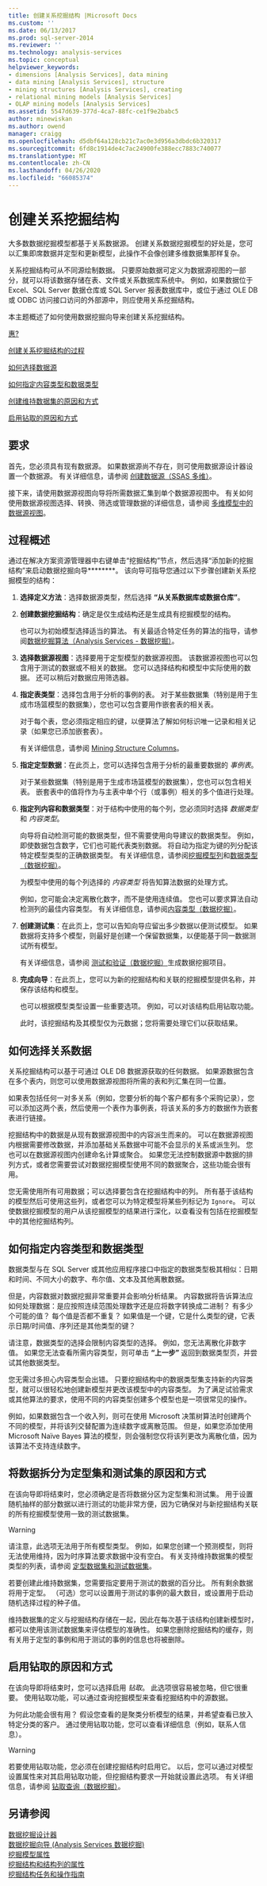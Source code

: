 ```yaml
---
title: 创建关系挖掘结构 |Microsoft Docs
ms.custom: ''
ms.date: 06/13/2017
ms.prod: sql-server-2014
ms.reviewer: ''
ms.technology: analysis-services
ms.topic: conceptual
helpviewer_keywords:
- dimensions [Analysis Services], data mining
- data mining [Analysis Services], structure
- mining structures [Analysis Services], creating
- relational mining models [Analysis Services]
- OLAP mining models [Analysis Services]
ms.assetid: 5547d639-377d-4ca7-88fc-ce1f9e2babc5
author: minewiskan
ms.author: owend
manager: craigg
ms.openlocfilehash: d5dbf64a128cb21c7ac0e3d956a3dbdc6b320317
ms.sourcegitcommit: 6fd8c1914de4c7ac24900fe388ecc7883c740077
ms.translationtype: MT
ms.contentlocale: zh-CN
ms.lasthandoff: 04/26/2020
ms.locfileid: "66085374"
---
```

# <a name="create-a-relational-mining-structure"></a>创建关系挖掘结构
  大多数数据挖掘模型都基于关系数据源。 创建关系数据挖掘模型的好处是，您可以汇集即席数据并定型和更新模型，此操作不会像创建多维数据集那样复杂。  
  
 关系挖掘结构可从不同源绘制数据。 只要原始数据可定义为数据源视图的一部分，就可以将该数据存储在表、文件或关系数据库系统中。 例如，如果数据位于 Excel、SQL Server 数据仓库或 SQL Server 报表数据库中，或位于通过 OLE DB 或 ODBC 访问接口访问的外部源中，则应使用关系挖掘结构。  
  
 本主题概述了如何使用数据挖掘向导来创建关系挖掘结构。  
  
 [惠?](#BKMK_Relational_Structure)  
  
 [创建关系挖掘结构的过程](#BKMK_Relational_Structure)  
  
 [如何选择数据源](#BKMK_ChooseRelData)  
  
 [如何指定内容类型和数据类型](#bkmk_ContentDataType)  
  
 [创建维持数据集的原因和方式](#bkmk_Holdout)  
  
 [启用钻取的原因和方式](#BKMK_DrillThru)  
  
## <a name="requirements"></a>要求  
 首先，您必须具有现有数据源。 如果数据源尚不存在，则可使用数据源设计器设置一个数据源。 有关详细信息，请参阅 [创建数据源（SSAS 多维）](../multidimensional-models/create-a-data-source-ssas-multidimensional.md)。  
  
 接下来，请使用数据源视图向导将所需数据汇集到单个数据源视图中。 有关如何使用数据源视图选择、转换、筛选或管理数据的详细信息，请参阅 [多维模型中的数据源视图](../multidimensional-models/data-source-views-in-multidimensional-models.md)。  
  
##  <a name="overview-of-process"></a><a name="BKMK_Relational_Structure"></a> 过程概述  
 通过在解决方案资源管理器中右键单击“挖掘结构”节点，然后选择“添加新的挖掘结构”来启动数据挖掘向导********。 该向导可指导您通过以下步骤创建新关系挖掘模型的结构：  
  
1.  **选择定义方法**：选择数据源类型，然后选择 **“从关系数据库或数据仓库”**。  
  
2.  **创建数据挖掘结构**：确定是仅生成结构还是生成具有挖掘模型的结构。  
  
     也可以为初始模型选择适当的算法。 有关最适合特定任务的算法的指导，请参阅[数据挖掘算法（Analysis Services - 数据挖掘）](data-mining-algorithms-analysis-services-data-mining.md)。  
  
3.  **选择数据源视图**：选择要用于定型模型的数据源视图。 该数据源视图也可以包含用于测试的数据或不相关的数据。 您可以选择结构和模型中实际使用的数据。 还可以稍后对数据应用筛选器。  
  
4.  **指定表类型**：选择包含用于分析的事例的表。 对于某些数据集（特别是用于生成市场篮模型的数据集），您也可以包含要用作嵌套表的相关表。  
  
     对于每个表，您必须指定相应的键，以便算法了解如何标识唯一记录和相关记录（如果您已添加嵌套表）。  
  
     有关详细信息，请参阅 [Mining Structure Columns](mining-structure-columns.md)。  
  
5.  **指定定型数据**：在此页上，您可以选择包含用于分析的最重要数据的 *事例表*。  
  
     对于某些数据集（特别是用于生成市场篮模型的数据集），您也可以包含相关表。 嵌套表中的值将作为与主表中单个行（或事例）相关的多个值进行处理。  
  
6.  **指定列内容和数据类型**：对于结构中使用的每个列，您必须同时选择 *数据类型* 和 *内容类型*。  
  
     向导将自动检测可能的数据类型，但不需要使用向导建议的数据类型。 例如，即使数据包含数字，它们也可能代表类别数据。 将自动为指定为键的列分配该特定模型类型的正确数据类型。 有关详细信息，请参阅[挖掘模型列](mining-model-columns.md)和[数据类型（数据挖掘）](data-types-data-mining.md)。  
  
     为模型中使用的每个列选择的 *内容类型* 将告知算法数据的处理方式。  
  
     例如，您可能会决定离散化数字，而不是使用连续值。 您也可以要求算法自动检测列的最佳内容类型。 有关详细信息，请参阅[内容类型（数据挖掘）](content-types-data-mining.md)。  
  
7.  **创建测试集**：在此页上，您可以告知向导应留出多少数据以便测试模型。 如果数据将支持多个模型，则最好是创建一个保留数据集，以便能基于同一数据测试所有模型。  
  
     有关详细信息，请参阅 [测试和验证（数据挖掘）](testing-and-validation-data-mining.md)生成数据挖掘项目。  
  
8.  **完成向导**：在此页上，您可以为新的挖掘结构和关联的挖掘模型提供名称，并保存该结构和模型。  
  
     也可以根据模型类型设置一些重要选项。 例如，可以对该结构启用钻取功能。  
  
     此时，该挖掘结构及其模型仅为元数据；您将需要处理它们以获取结果。  
  
##  <a name="how-to-choose-relational-data"></a><a name="BKMK_ChooseRelData"></a>如何选择关系数据  
 关系挖掘结构可以基于可通过 OLE DB 数据源获取的任何数据。 如果源数据包含在多个表内，则您可以使用数据源视图将所需的表和列汇集在同一位置。  
  
 如果表包括任何一对多关系（例如，您要分析的每个客户都有多个采购记录），您可以添加这两个表，然后使用一个表作为事例表，将该关系的多方的数据作为嵌套表进行链接。  
  
 挖掘结构中的数据是从现有数据源视图中的内容派生而来的。 可以在数据源视图内根据需要修改数据，并添加基础关系数据中可能不会显示的关系或派生列。 您也可以在数据源视图内创建命名计算或聚合。 如果您无法控制数据源中数据的排列方式，或者您需要尝试对数据挖掘模型使用不同的数据聚合，这些功能会很有用。  
  
 您无需使用所有可用数据；可以选择要包含在挖掘结构中的列。 所有基于该结构的模型然后可使用这些列，或者您可以为特定模型将某些列标记为 `Ignore`。 可以使数据挖掘模型的用户从该挖掘模型的结果进行深化，以查看没有包括在挖掘模型中的其他挖掘结构列。  
  
##  <a name="how-to-specify-content-type-and-data-type"></a><a name="bkmk_ContentDataType"></a>如何指定内容类型和数据类型  
 数据类型与在 SQL Server 或其他应用程序接口中指定的数据类型极其相似：日期和时间、不同大小的数字、布尔值、文本及其他离散数据。  
  
 但是，内容数据对数据挖掘非常重要并会影响分析结果。 内容数据将告诉算法应如何处理数据：是应按照连续范围处理数字还是应将数字转换成二进制？ 有多少个可能的值？ 每个值是否都不重复？ 如果值是一个键，它是什么类型的键，它表示日期/时间值、序列还是其他类型的键？  
  
 请注意，数据类型的选择会限制内容类型的选择。 例如，您无法离散化非数字值。 如果您无法查看所需内容类型，则可单击 **“上一步”** 返回到数据类型页，并尝试其他数据类型。  
  
 您无需过多担心内容类型会出错。 只要挖掘结构中的数据类型集支持新的内容类型，就可以很轻松地创建新模型并更改该模型中的内容类型。 为了满足试验需求或其他算法的要求，使用不同的内容类型创建多个模型也是一项很常见的操作。  
  
 例如，如果数据包含一个收入列，则可在使用 Microsoft 决策树算法时创建两个不同的模型，并将该列交替配置为连续数字或离散范围。 但是，如果您添加使用 Microsoft Naïve Bayes 算法的模型，则会强制您仅将该列更改为离散化值，因为该算法不支持连续数字。  
  
##  <a name="why-and-how-to-split-data-into-training-and-testing-sets"></a><a name="bkmk_Holdout"></a>将数据拆分为定型集和测试集的原因和方式  
 在该向导即将结束时，您必须确定是否将数据分区为定型集和测试集。 用于设置随机抽样的部分数据以进行测试的功能非常方便，因为它确保对与新挖掘结构关联的所有挖掘模型使用一致的测试数据集。  
  
> [!WARNING]  
>  请注意，此选项无法用于所有模型类型。 例如，如果您创建一个预测模型，则将无法使用维持，因为时序算法要求数据中没有空白。 有关支持维持数据集的模型类型的列表，请参阅 [定型数据集和测试数据集](training-and-testing-data-sets.md)。  
  
 若要创建此维持数据集，您需要指定要用于测试的数据的百分比。 所有剩余数据将用于定型。 （可选）您可以设置用于测试的事例的最大数目，或设置用于启动随机选择过程的种子值。  
  
 维持数据集的定义与挖掘结构存储在一起，因此在每次基于该结构创建新模型时，都可以使用该测试数据集来评估模型的准确性。 如果您删除挖掘结构的缓存，则有关用于定型的事例和用于测试的事例的信息也将被删除。  
  
##  <a name="why-and-how-to-enable-drillthrough"></a><a name="BKMK_DrillThru"></a>启用钻取的原因和方式  
 在该向导即将结束时，您可以选择启用 *钻取*。 此选项很容易被忽略，但它很重要。 使用钻取功能，可以通过查询挖掘模型来查看挖掘结构中的源数据。  
  
 为何此功能会很有用？ 假设您查看的是聚类分析模型的结果，并希望查看已放入特定分类的客户。 通过使用钻取功能，您可以查看详细信息（例如，联系人信息）。  
  
> [!WARNING]  
>  若要使用钻取功能，您必须在创建挖掘结构时启用它。 以后，您可以通过对模型设置属性来对其启用钻取功能，但挖掘结构要求一开始就设置此选项。 有关详细信息，请参阅 [钻取查询（数据挖掘）](drillthrough-queries-data-mining.md)。  
  
## <a name="see-also"></a>另请参阅  
 [数据挖掘设计器](data-mining-designer.md)   
 [数据挖掘向导 &#40;Analysis Services 数据挖掘&#41;](data-mining-wizard-analysis-services-data-mining.md)   
 [挖掘模型属性](mining-model-properties.md)   
 [挖掘结构和结构列的属性](properties-for-mining-structure-and-structure-columns.md)   
 [挖掘结构任务和操作指南](mining-structure-tasks-and-how-tos.md)  
  
  
